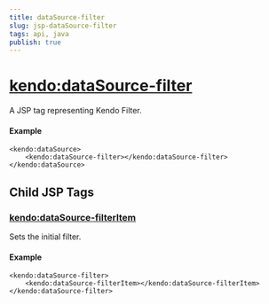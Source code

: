```yaml
---
title: dataSource-filter
slug: jsp-dataSource-filter
tags: api, java
publish: true
---
```


# <kendo:dataSource-filter>
A JSP tag representing Kendo Filter.

#### Example
    <kendo:dataSource>
        <kendo:dataSource-filter></kendo:dataSource-filter>
    </kendo:dataSource>


## Child JSP Tags

### [<kendo:dataSource-filterItem>](/api/wrappers/jsp/datasource/filteritem)

Sets the initial filter.

#### Example

    <kendo:dataSource-filter>
        <kendo:dataSource-filterItem></kendo:dataSource-filterItem>
    </kendo:dataSource-filter>
 
